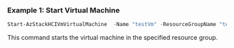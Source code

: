 ### Example 1: Start Virtual Machine 
```powershell
Start-AzStackHCIVmVirtualMachine  -Name "testVm" -ResourceGroupName "test-rg"

```
This command starts the virtual machine in the specified resource group. 